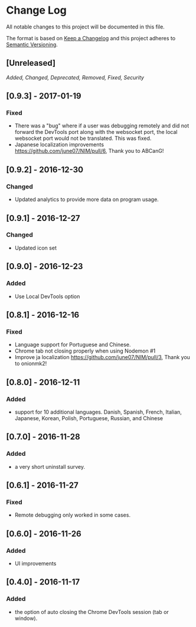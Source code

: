 # Change Log
All notable changes to this project will be documented in this file.

The format is based on [Keep a Changelog](http://keepachangelog.com/) 
and this project adheres to [Semantic Versioning](http://semver.org/).

## [Unreleased]
_Added, Changed, Deprecated, Removed, Fixed, Security_

## [0.9.3] - 2017-01-19
### Fixed
- There was a "bug" where if a user was debugging remotely and did not forward the DevTools port along with the websocket port, the local websocket port would not be translated.  This was fixed.
- Japanese localization improvements https://github.com/june07/NIM/pull/6, Thank you to ABCanG!
## [0.9.2] - 2016-12-30
### Changed
- Updated analytics to provide more data on program usage.
## [0.9.1] - 2016-12-27
### Changed
- Updated icon set
## [0.9.0] - 2016-12-23
### Added
- Use Local DevTools option
## [0.8.1] - 2016-12-16
### Fixed
- Language support for Portuguese and Chinese.
- Chrome tab not closing properly when using Nodemon #1
- Improve ja localization https://github.com/june07/NIM/pull/3, Thank you to onionmk2!
## [0.8.0] - 2016-12-11
### Added
- support for 10 additional languages.  Danish, Spanish, French, Italian, Japanese, Korean, Polish, Portuguese, Russian, and Chinese
## [0.7.0] - 2016-11-28
### Added
 - a very short uninstall survey.
## [0.6.1] - 2016-11-27
### Fixed
- Remote debugging only worked in some cases.
## [0.6.0] - 2016-11-26
### Added
- UI improvements
## [0.4.0] - 2016-11-17
### Added
- the option of auto closing the Chrome DevTools session (tab or window).